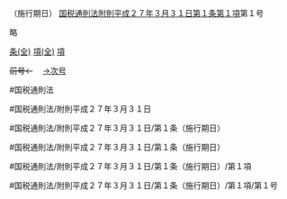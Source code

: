 （施行期日）
[国税通則法附則平成２７年３月３１日第１条第１項](国税通則法＿＿＿＿附則平成２７年３月３１日第１条第１項)第１号

略

[条(全)](国税通則法＿＿＿＿附則平成２７年３月３１日第１条_.md)    [項(全)](国税通則法＿＿＿＿附則平成２７年３月３１日第１条第１項_.md)    [項](国税通則法＿＿＿＿附則平成２７年３月３１日第１条第１項.md)

~~前号←~~　  [→次号](国税通則法＿＿＿＿附則平成２７年３月３１日第１条第１項第２号.md)

#国税通則法

#国税通則法/附則平成２７年３月３１日

#国税通則法/附則平成２７年３月３１日/第１条（施行期日）

#国税通則法/附則平成２７年３月３１日/第１条（施行期日）

#国税通則法/附則平成２７年３月３１日/第１条（施行期日）/第１項

#国税通則法/附則平成２７年３月３１日/第１条（施行期日）/第１項/第１号


